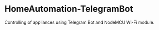 # HomeAutomation-TelegramBot
Controlling of appliances using Telegram Bot and NodeMCU Wi-Fi module.
